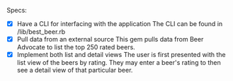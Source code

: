 Specs:
- [x] Have a CLI for interfacing with the application
    The CLI can be found in /lib/best_beer.rb
- [x] Pull data from an external source
    This gem pulls data from Beer Advocate to list the top 250 rated beers.
- [x] Implement both list and detail views
    The user is first presented with the list view of the beers by rating. They
    may enter a beer's rating to then see a detail view of that particular beer.
